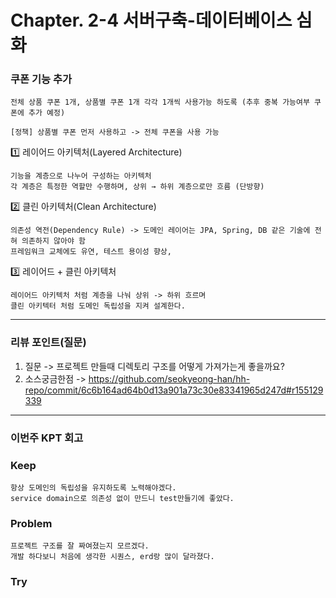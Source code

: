 # Chapter. 2-4 서버구축-데이터베이스 심화

### 쿠폰 기능 추가

    전체 상품 쿠폰 1개, 상품별 쿠폰 1개 각각 1개씩 사용가능 하도록 (추후 중복 가능여부 쿠폰에 추가 예정)
    
    [정책] 상품별 쿠폰 먼저 사용하고 -> 전체 쿠폰을 사용 가능





    
1️⃣ 레이어드 아키텍처(Layered Architecture)

    기능을 계층으로 나누어 구성하는 아키텍처
    각 계층은 특정한 역할만 수행하며, 상위 → 하위 계층으로만 흐름 (단방향)

2️⃣ 클린 아키텍처(Clean Architecture)

    의존성 역전(Dependency Rule) -> 도메인 레이어는 JPA, Spring, DB 같은 기술에 전혀 의존하지 않아야 함
    프레임워크 교체에도 유연, 테스트 용이성 향상, 

3️⃣ 레이어드 + 클린 아키텍처

    레이어드 아키텍처 처럼 계층을 나눠 상위 -> 하위 흐르며
    클린 아키텍터 처럼 도메인 독립성을 지켜 설계한다.

-----------------------------------------------------------------------------------------------------------------
### **리뷰 포인트(질문)**
1. 질문 -> 프로젝트 만들때 디렉토리 구조를 어떻게 가져가는게 좋을까요?
2. 소스궁금한점 ->  https://github.com/seokyeong-han/hh-repo/commit/6c6b164ad64b0d13a901a73c30e83341965d247d#r155129339

-----------------------------------------------------------------------------------------------------------------
### **이번주 KPT 회고**

### Keep
<!-- 유지해야 할 좋은 점 -->
    항상 도메인의 독립성을 유지하도록 노력해야겠다.
    service domain으로 의존성 없이 만드니 test만들기에 좋았다.
    
### Problem
<!--개선이 필요한 점-->
    프로젝트 구조를 잘 짜여졌는지 모르겠다.
    개발 하다보니 처음에 생각한 시퀀스, erd랑 많이 달라졌다.
### Try
<!-- 새롭게 시도할 점 -->
    
  
